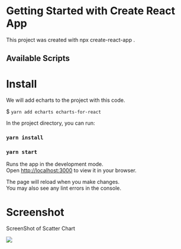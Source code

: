 # Getting Started with Create React App

This project was created with npx create-react-app .

## Available Scripts

# Install

We will add echarts to the project with this code.

$ `yarn add echarts echarts-for-react`

In the project directory, you can run:

### `yarn install`

### `yarn start`

Runs the app in the development mode.\
Open [http://localhost:3000](http://localhost:3000) to view it in your browser.

The page will reload when you make changes.\
You may also see any lint errors in the console.

# Screenshot 

ScreenShot of Scatter Chart

![](images/Screenshot%20Scatter%20chart)




 
